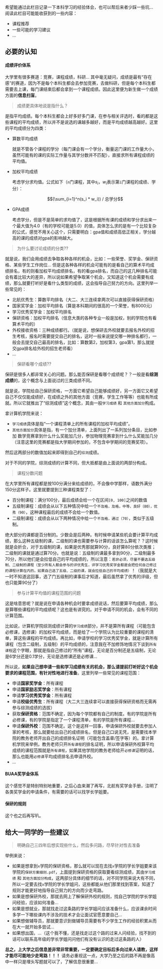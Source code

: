 希望能通过此栏目记录一下本科学习的经验体会，也可以帮后来者少踩一些坑...
阅读此栏目可能能收获到的一些内容：

- 课程推荐
- 一些可能的学习建议
- ...


## 必要的认知

#### 成绩评价体系
大学里有很多赛道：竞赛，课程成绩，科研... 其中毫无疑问，成绩是最有“存在感”的赛道，因为不是每个本科生都会去参加竞赛，去做科研，但是每个本科生都需要去上课，每门课结束后都会拿到一个课程成绩。因此这里便为新生做一个成绩方面的**信息扫盲**。

> 成绩更具体地说是指什么？

是指平均成绩。每个本科生都会上好多好多门课，在参与相关评选时，看的都是这些课程的平均成绩，所以并不是说选的课越多越好，而是平均成绩越高越好。这里的平均成绩分为四类：

- 算数平均成绩

    就是不管各个课程的学分（每门课会有一个学分，衡量这门课的工作量大小，虽然可能有的课的实际工作量与其学分数并不匹配），直接求所有课程成绩的平均值。

- 加权平均成绩

    考虑学分求均值。公式如下（`n`门课程，其中$s_i$，$w_i$表示第`i`门课程的成绩、学分）：

    $$(\sum_{i=1}^n(s_i * w_i)) / 总学分$$

- GPA成绩

    考虑学分，但是不是简单的求均值了，这是根据所有课的成绩和学分求出来一个最大值为4.0（有的学校可能是5.0）的值，具体怎么求的是有一个比较复杂的公式，感觉不用关心这个，只需要明白：gpa值和成绩高低正相关，学分越高的课的成绩对gpa的影响越大。

> 为什么要讨论成绩的分类??

就是说，我们会用成绩去争取各种各样的机会，比如：一些荣誉、奖学金、保研资格、某些学生工作岗位... 但是这各种各样的机会可能有的是看自己的算术平均成绩排名，有的则看加权平均成绩排名，有的看gpa排名，而自己的这几种排名可能会有着比较大的差异，所以说如果希望争取某个机会，又知道这个机会需要有成绩，那么就要打听好是看什么类型的成绩，这会指导自己努力的方向。这里列举一些常见的：

- 北航优秀生：算数平均排名（大二、大三连续拿两次可以直接获得保研资格）
- 国家奖学金：加权平均排名（算是本科期间的很高的一个荣誉，有8000元）
- 学习优秀奖学金：加权平均排名
- 保研资格：加权平均排名（信息大类的各种专业一般是加权，别的学院也有看算术平均的）
- 外校接收资格：三种成绩都行。（就是说，想保研去外校就要去报名外校的招生考核，报名时需要提交自己的排名，这时一般来说提交哪一种排名都行，一般会去提交自己最高的排名，比如：算数第2，加权第3，gpa第1，那么就提交gpa排名给外校的招生老师看）
- ...


> 保研看哪个成绩??

保研是很多人都非常关心的问题。那么能否保研是看哪个成绩呢？？一般是看**综测成绩**的，这个概念与上面说过的三类成绩不同。

就是说，学院给自己保研资格，一方面它希望自己能够成绩好，另一方面它又希望自己不仅仅能成绩好，在成绩之外的其他方面（竞赛，学生工作等等）也能有所成就。所以它就推出了“综测成绩”这个概念，其由一般`学习成绩` 和 `其他方面加分`构成。

拿计算机学院来说：

- `学习成绩`具体是指“一个课程清单上的所有课程的加权平均成绩”。
- `其他方面加分`具体是指，有一个加分清单，上面列出了一系列加分条目，比如参加 数学竞赛拿到什么什么奖能加几分，参加物理竞赛拿到什么什么奖能加几分（注意这里的竞赛都是指大学期间参加的，不包含中学期间的竞赛奖项）。

然后这两部分的数值加起来即得到自己的`综测`成绩。

对于不同的学院，综测成绩的计算不同，但大抵都是由上面说的两部分构成。

> 课程分数问题

在大学里所有课程都是按100分满分来给成绩的，不会像中学那样，语数外满分150分这样子。这里就要提到三种课程类型了：

- 百分制课程：满分100分，最后成绩会给一个在区间`[0, 100]`之间的数值
- 五级制课程：成绩会从以下五种情况中给一个`不及格，及格，中等，良好（80），优秀（90）`，这种课程最后的成绩不会给一个数值。
- 二级制课程：成绩会从以下两种情况中给一个`不及格，通过（70）`，类似于五级制。

绝大部分的课都是百分制的。少数会是后两种。有时候申请某些机会要计算平均成绩，那么这种五级制的课，二级制的课也需要参与计算的话该怎么算呢？？这时候就是会折合，对于五级制的课，如果是优秀那就算90分，良好算80分依次类推；二级制的课就是通过算70分。也就是说：五级制的课最多拿到90分，二级制最多70分，所以他们是会拉低自己的平均成绩的，所以注意：`若非必须，尽量不要选五级制、二级制的课程（至少所有人都会参与的评优秀生，评学习优秀奖学金都是会把任何自己修过的课程计算在内的，如果自己选了五级、二级的课，就会拉低自己的平均成绩）`！（我就是大一时不知道这回事，选了门五级制的课事后才知道，最后虽然拿了优秀的评级，但也只能算90分了）

> 参与计算平均值的课程范围的问题

这是啥意思呢？就是说在申请各种机会时要拿成绩说话，然后要算平均成绩，那么是算哪些课程的平均成绩呢？这也是有讲究的。对于申请不同的机会，会有不同的计算范围。

比如说，计算机学院综测成绩计算的`学习成绩`部分，并不是算所有课程（可能包含必修课，选修课）的加权平均成绩，而是给了一个学院认为比较重要的课程的清单，算这些课程的平均成绩。再比如，申请学校的学习优秀奖学金，就是计算所有课程（包含二级制，五级制）的平均成绩的，注意我在不加修饰地情况下谈到`所有课程`这个字眼，那就是指自己修过的“所有”课程，无论是百分制还是五级制，无论是6学分还是0.1学分，无论是选修课还是必修课...

所以说，**如果自己想申请一些和学习成绩有关的机会，那么请提前打听好这个机会要求的课程范围，有针对性地进行准备**。这里列举一些常见的课程范围：

- 申请**国家奖学金**：所有课程
- 申请**国家励志奖学金**：所有课程
- 申请**学习优秀奖学金**：所有课程
- 申请**校级优秀生**：所有课程（大二大三连续拿可以直接获得保研资格而无需再参与综测成绩的选拔）
- 获取**保研资格**：范围不确定，因为每个学院都有自己的制度。有的学院是所有必修课，有的学院是指定了一个课程清单，有的学院是所有课程...
- 申请**保研外校**：范围不确定。这个是这样一回事，申请保研外校就要去参加人家的考核，那么就要给出自己的成绩排名，但是自己口说无凭，是需要找本学院的教务老师开出自己的成绩排名证明（可能包含盖章/签字等）的。拿计算机学院来举例，教务老师只开`所有课程`的排名证明，所以申请保研外校算平均成绩的课程范围就是`所有课程`，如果其他学院的教务老师给开`必修课`证明的话，那么也能用`必修课`平均成绩排名去申请外校。
- ...

#### BUAA奖学金体系
这个感觉不是特别特别地重要，之后心血来潮了再写，北航有奖学金手册，注明了各类奖学金的申请条件，有需要的话可以找学长学姐要。

#### 保研的规则
这个也之后再写叭。

## 给大一同学的一些建议

> 明确自己三四年后想实现些什么，然后多问路，尽早针对性去准备

举例来说：

- 如果是想拿到`x`学院的保研资格，那么就可以现在去找`x`学院的学长学姐要来该学院的`保研方案细则.pdf`，上面提到保研资格的获取要看综测成绩，其由`学习成绩` 和 `其他方面加分构成`，这两部分具体的细节的话，对不同学院来说大有不同，所以一定要去找`x`学院的学长学姐问，这些都能从他们那里找到答案，知道了规则才能更好地指导自己努力的方向而少走弯路。
- 如果是想保研外校，那就去网上了解保研外校的规则，找自己学院的学长学姐问经验，应该如何准备...
- 如果是想就业，那就找走过这条路的学长学姐问应该准备什么，应该课余时间多学一下哪些课内不涉及的技术才会让面试官愿意要自己...
- 如果想做辅导员，那就要意识到做辅导员需要有不少学生工作的经验积累从而在大一就开始多尝试...
- 如果想出国，...（这个我不懂，还是找走过这个路的过来人问经验，找不到的话可以联系高年级的学长学姐问问他们有没有认识的走过这条路的人）

**总之，上大学之后信息差非常非常重要，一定要确定目标后多向过来人请教，这样才能尽可能地少走弯路！！！** 请务必重视这一点，大学乃至之后的路不再是像高中一样只是埋头写题就可以了，了解信息很重要...